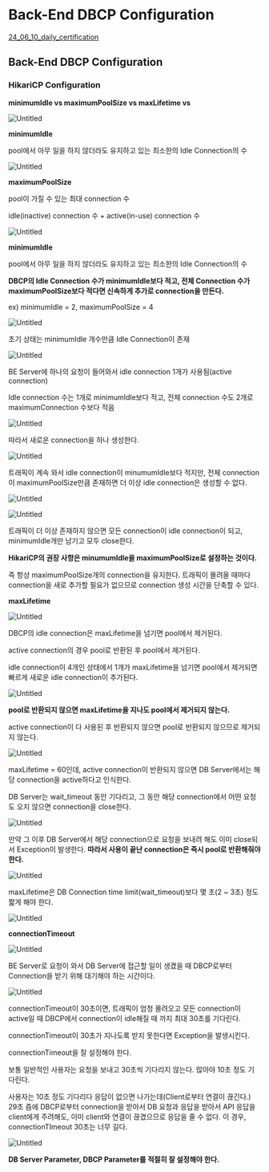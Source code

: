 # Back-End DBCP Configuration

[24_06_10_daily_certification](https://www.notion.so/24_06_10_daily_certification-9694524834cd43f482a0878914d7c95d?pvs=21)

## Back-End DBCP Configuration

### HikariCP Configuration

**minimumIdle vs maximumPoolSize vs maxLifetime vs** 

![Untitled](%E1%84%83%E1%85%A6%E1%84%8B%E1%85%B5%E1%86%AF%E1%84%85%E1%85%B5%E1%84%8B%E1%85%B5%E1%86%AB%E1%84%8C%E1%85%B3%E1%86%BC%20ef1ee6d7779941e38c35974449a20434/24_06_10_daily_certification%209694524834cd43f482a0878914d7c95d/Untitled.png)

**minimumIdle**

pool에서 아무 일을 하지 않더라도 유지하고 있는 최소한의 Idle Connection의 수

![Untitled](%E1%84%83%E1%85%A6%E1%84%8B%E1%85%B5%E1%86%AF%E1%84%85%E1%85%B5%E1%84%8B%E1%85%B5%E1%86%AB%E1%84%8C%E1%85%B3%E1%86%BC%20ef1ee6d7779941e38c35974449a20434/24_06_10_daily_certification%209694524834cd43f482a0878914d7c95d/Untitled%201.png)

**maximumPoolSize**

pool이 가질 수 있는 최대 connection 수

idle(inactive) connection 수 + active(in-use) connection 수

![Untitled](%E1%84%83%E1%85%A6%E1%84%8B%E1%85%B5%E1%86%AF%E1%84%85%E1%85%B5%E1%84%8B%E1%85%B5%E1%86%AB%E1%84%8C%E1%85%B3%E1%86%BC%20ef1ee6d7779941e38c35974449a20434/24_06_10_daily_certification%209694524834cd43f482a0878914d7c95d/Untitled%202.png)

**minimumIdle**

pool에서 아무 일을 하지 않더라도 유지하고 있는 최소한의 Idle Connection의 수

**DBCP의 Idle Connection 수가 minimumIdle보다 적고, 전체 Connection 수가 maximumPoolSize보다 적다면 신속하게 추가로 connection을 만든다.**

ex) minimumIdle = 2, maximumPoolSize = 4

![Untitled](%E1%84%83%E1%85%A6%E1%84%8B%E1%85%B5%E1%86%AF%E1%84%85%E1%85%B5%E1%84%8B%E1%85%B5%E1%86%AB%E1%84%8C%E1%85%B3%E1%86%BC%20ef1ee6d7779941e38c35974449a20434/24_06_10_daily_certification%209694524834cd43f482a0878914d7c95d/Untitled%203.png)

초기 상태는 minimumIdle 개수만큼 Idle Connection이 존재

![Untitled](%E1%84%83%E1%85%A6%E1%84%8B%E1%85%B5%E1%86%AF%E1%84%85%E1%85%B5%E1%84%8B%E1%85%B5%E1%86%AB%E1%84%8C%E1%85%B3%E1%86%BC%20ef1ee6d7779941e38c35974449a20434/24_06_10_daily_certification%209694524834cd43f482a0878914d7c95d/Untitled%204.png)

BE Server에 하나의 요청이 들어와서 idle connection 1개가 사용됨(active connection)

Idle connection 수는 1개로 minimumIdle보다 적고, 전체 connection 수도 2개로 maximumConnection 수보다 적음

![Untitled](%E1%84%83%E1%85%A6%E1%84%8B%E1%85%B5%E1%86%AF%E1%84%85%E1%85%B5%E1%84%8B%E1%85%B5%E1%86%AB%E1%84%8C%E1%85%B3%E1%86%BC%20ef1ee6d7779941e38c35974449a20434/24_06_10_daily_certification%209694524834cd43f482a0878914d7c95d/Untitled%205.png)

따라서 새로운 connection을 하나 생성한다.

![Untitled](%E1%84%83%E1%85%A6%E1%84%8B%E1%85%B5%E1%86%AF%E1%84%85%E1%85%B5%E1%84%8B%E1%85%B5%E1%86%AB%E1%84%8C%E1%85%B3%E1%86%BC%20ef1ee6d7779941e38c35974449a20434/24_06_10_daily_certification%209694524834cd43f482a0878914d7c95d/Untitled%206.png)

트래픽이 계속 와서 idle connection이 minumumIdle보다 적지만, 전체 connection이 maximumPoolSize만큼 존재하면 더 이상 idle connection은 생성할 수 없다.

![Untitled](%E1%84%83%E1%85%A6%E1%84%8B%E1%85%B5%E1%86%AF%E1%84%85%E1%85%B5%E1%84%8B%E1%85%B5%E1%86%AB%E1%84%8C%E1%85%B3%E1%86%BC%20ef1ee6d7779941e38c35974449a20434/24_06_10_daily_certification%209694524834cd43f482a0878914d7c95d/Untitled%207.png)

![Untitled](%E1%84%83%E1%85%A6%E1%84%8B%E1%85%B5%E1%86%AF%E1%84%85%E1%85%B5%E1%84%8B%E1%85%B5%E1%86%AB%E1%84%8C%E1%85%B3%E1%86%BC%20ef1ee6d7779941e38c35974449a20434/24_06_10_daily_certification%209694524834cd43f482a0878914d7c95d/Untitled%208.png)

트래픽이 더 이상 존재하지 않으면 모든 connection이 idle connection이 되고, minimumIdle개만 남기고 모두 close한다.

**HikariCP의 권장 사항은 minumumIdle을 maximumPoolSize로 설정하는 것이다.**

즉 항상 maximumPoolSize개의 connection을 유지한다. 트래픽이 몰려올 때마다 connection을 새로 추가할 필요가 없으므로 connection 생성 시간을 단축할 수 있다.

**maxLifetime**

![Untitled](%E1%84%83%E1%85%A6%E1%84%8B%E1%85%B5%E1%86%AF%E1%84%85%E1%85%B5%E1%84%8B%E1%85%B5%E1%86%AB%E1%84%8C%E1%85%B3%E1%86%BC%20ef1ee6d7779941e38c35974449a20434/24_06_10_daily_certification%209694524834cd43f482a0878914d7c95d/Untitled%209.png)

DBCP의 idle connection은 maxLifetime을 넘기면 pool에서 제거된다.

active connection의 경우 pool로 반환된 후 pool에서 제거된다.

idle connection이 4개인 상태에서 1개가 maxLifetime을 넘기면 pool에서 제거되면 빠르게 새로운 idle connection이 추가된다.

![Untitled](%E1%84%83%E1%85%A6%E1%84%8B%E1%85%B5%E1%86%AF%E1%84%85%E1%85%B5%E1%84%8B%E1%85%B5%E1%86%AB%E1%84%8C%E1%85%B3%E1%86%BC%20ef1ee6d7779941e38c35974449a20434/24_06_10_daily_certification%209694524834cd43f482a0878914d7c95d/Untitled%2010.png)

**pool로 반환되지 않으면 maxLifetime을 지나도 pool에서 제거되지 않는다.**

active connection이 다 사용된 후 반환되지 않으면 pool로 반환되지 않으므로 제거되지 않는다.

![Untitled](%E1%84%83%E1%85%A6%E1%84%8B%E1%85%B5%E1%86%AF%E1%84%85%E1%85%B5%E1%84%8B%E1%85%B5%E1%86%AB%E1%84%8C%E1%85%B3%E1%86%BC%20ef1ee6d7779941e38c35974449a20434/24_06_10_daily_certification%209694524834cd43f482a0878914d7c95d/Untitled%2011.png)

maxLifetime = 60인데, active connection이 반환되지 않으면 DB Server에서는 해당 connection을 active하다고 인식한다.

DB Server는 wait_timeout 동안 기다리고, 그 동안 해당 connection에서 어떤 요청도 오지 않으면 connection을 close한다.

![Untitled](%E1%84%83%E1%85%A6%E1%84%8B%E1%85%B5%E1%86%AF%E1%84%85%E1%85%B5%E1%84%8B%E1%85%B5%E1%86%AB%E1%84%8C%E1%85%B3%E1%86%BC%20ef1ee6d7779941e38c35974449a20434/24_06_10_daily_certification%209694524834cd43f482a0878914d7c95d/Untitled%2012.png)

만약 그 이후 DB Server에서 해당 connection으로 요청을 보내려 해도 이미 close되서 Exception이 발생한다. **따라서 사용이 끝난 connection은 즉시 pool로 반환해줘야 한다.**

![Untitled](%E1%84%83%E1%85%A6%E1%84%8B%E1%85%B5%E1%86%AF%E1%84%85%E1%85%B5%E1%84%8B%E1%85%B5%E1%86%AB%E1%84%8C%E1%85%B3%E1%86%BC%20ef1ee6d7779941e38c35974449a20434/24_06_10_daily_certification%209694524834cd43f482a0878914d7c95d/Untitled%2013.png)

maxLifetime은 DB Connection time limit(wait_timeout)보다 몇 초(2 ~ 3초) 정도 짧게 해야 한다.

![Untitled](%E1%84%83%E1%85%A6%E1%84%8B%E1%85%B5%E1%86%AF%E1%84%85%E1%85%B5%E1%84%8B%E1%85%B5%E1%86%AB%E1%84%8C%E1%85%B3%E1%86%BC%20ef1ee6d7779941e38c35974449a20434/24_06_10_daily_certification%209694524834cd43f482a0878914d7c95d/Untitled%2014.png)

**connectionTimeout**

![Untitled](%E1%84%83%E1%85%A6%E1%84%8B%E1%85%B5%E1%86%AF%E1%84%85%E1%85%B5%E1%84%8B%E1%85%B5%E1%86%AB%E1%84%8C%E1%85%B3%E1%86%BC%20ef1ee6d7779941e38c35974449a20434/24_06_10_daily_certification%209694524834cd43f482a0878914d7c95d/Untitled%2015.png)

BE Server로 요청이 와서 DB Server에 접근할 일이 생겼을 때 DBCP로부터 Connection을 받기 위해 대기해야 하는 시간이다.

![Untitled](%E1%84%83%E1%85%A6%E1%84%8B%E1%85%B5%E1%86%AF%E1%84%85%E1%85%B5%E1%84%8B%E1%85%B5%E1%86%AB%E1%84%8C%E1%85%B3%E1%86%BC%20ef1ee6d7779941e38c35974449a20434/24_06_10_daily_certification%209694524834cd43f482a0878914d7c95d/Untitled%2016.png)

connectionTimeout이 30초이면, 트래픽이 엄청 몰려오고 모든 connection이 active일 때 DBCP에서 connection이 idle해질 때 까지 최대 30초를 기다린다. 

connectionTimeout이 30초가 지나도록 받지 못한다면 Exception을 발생시킨다. 

connectionTimeout을 잘 설정해야 한다.

보통 일반적인 사용자는 요청을 보내고 30초씩 기다리지 않는다. 많아야 10초 정도 기다린다.

사용자는 10초 정도 기다리다 응답이 없으면 나가는데(Client로부터 연결이 끊긴다.) 29초 즘에 DBCP로부터 connection을 받아서 DB 요청과 응답을 받아서 API 응답을 client에게 주려해도, 이미 client와 연결이 끊겼으므로 응답을 줄 수 없다. 이 경우, connectionTImeout 30초는 너무 길다.

![Untitled](%E1%84%83%E1%85%A6%E1%84%8B%E1%85%B5%E1%86%AF%E1%84%85%E1%85%B5%E1%84%8B%E1%85%B5%E1%86%AB%E1%84%8C%E1%85%B3%E1%86%BC%20ef1ee6d7779941e38c35974449a20434/24_06_10_daily_certification%209694524834cd43f482a0878914d7c95d/Untitled%2017.png)

**DB Server Parameter, DBCP Parameter를 적절히 잘 설정해야 한다.**